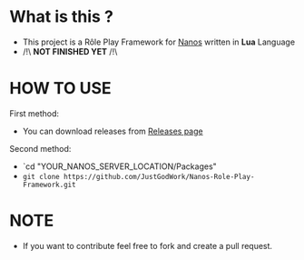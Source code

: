 # What is this ?

- This project is a Rôle Play Framework for [Nanos](https://nanos.world) written in **Lua** Language
- /!\ **NOT FINISHED YET** /!\

# HOW TO USE
First method: 
- You can download releases from [Releases page](https://github.com/JustGodWork/Nanos-Role-Play-Framework/releases)

Second method:
- `cd "YOUR_NANOS_SERVER_LOCATION/Packages"
- `git clone https://github.com/JustGodWork/Nanos-Role-Play-Framework.git`

# NOTE
- If you want to contribute feel free to fork and create a pull request.
